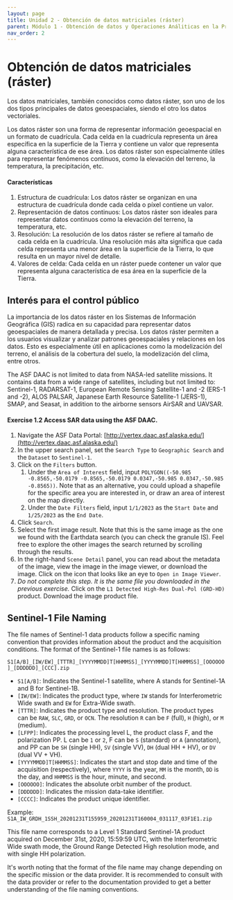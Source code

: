 ```yaml
---
layout: page
title: Unidad 2 - Obtención de datos matriciales (ráster)
parent: Módulo 1 - Obtención de datos y Operaciones Análiticas en la Práctica
nav_order: 2
---
```


# Obtención de datos matriciales (ráster)
Los datos matriciales, también conocidos como datos ráster, son uno de los dos tipos principales de datos geoespaciales, siendo el otro los datos vectoriales.

Los datos ráster son una forma de representar información geoespacial en un formato de cuadrícula. Cada celda en la cuadrícula representa un área específica en la superficie de la Tierra y contiene un valor que representa alguna característica de ese área. Los datos ráster son especialmente útiles para representar fenómenos continuos, como la elevación del terreno, la temperatura, la precipitación, etc.

#### Características
1. Estructura de cuadrícula: Los datos ráster se organizan en una estructura de cuadrícula donde cada celda o píxel contiene un valor.
2. Representación de datos continuos: Los datos ráster son ideales para representar datos continuos como la elevación del terreno, la temperatura, etc.
3. Resolución: La resolución de los datos ráster se refiere al tamaño de cada celda en la cuadrícula. Una resolución más alta significa que cada celda representa una menor área en la superficie de la Tierra, lo que resulta en un mayor nivel de detalle.
4. Valores de celda: Cada celda en un ráster puede contener un valor que representa alguna característica de esa área en la superficie de la Tierra.

## Interés para el control público
La importancia de los datos ráster en los Sistemas de Información Geográfica (GIS) radica en su capacidad para representar datos geoespaciales de manera detallada y precisa. Los datos ráster permiten a los usuarios visualizar y analizar patrones geoespaciales y relaciones en los datos. Esto es especialmente útil en aplicaciones como la modelización del terreno, el análisis de la cobertura del suelo, la modelización del clima, entre otros. 

The ASF DAAC is not limited to data from NASA-led satellite missions. It contains data from a wide range of satellites, including but not limited to: Sentinel-1, RADARSAT-1, European Remote Sensing Satellite-1 and -2 (ERS-1 and -2), ALOS PALSAR, Japanese Earth Resource Satellite-1 (JERS-1), SMAP, and Seasat, in addition to the airborne sensors AirSAR and UAVSAR.

#### Exercise 1.2 Access SAR data using the ASF DAAC.
1. Navigate the ASF Data Portal: [http://vertex.daac.asf.alaska.edu/](http://vertex.daac.asf.alaska.edu/)
2. In the upper search panel, set the `Search Type` to `Geographic Search` and the `Dataset` to `Sentinel-1`. 
3. Click on the `Filters` button.
    1. Under the `Area of Interest` field, input  `POLYGON((-50.985 -0.8565,-50.0179 -0.8565,-50.0179 0.0347,-50.985 0.0347,-50.985 -0.8565))`. Note that as an alternative, you could upload a shapefile for the specific area you are interested in, or draw an area of interest on the map directly.
    2. Under the `Date Filters` field, input `1/1/2023` as the `Start Date` and `1/25/2023` as the `End Date`. 
4. Click `Search`.
5. Select the first image result. Note that this is the same image as the one we found with the Earthdata search (you can check the granule IS). Feel free to explore the other images the search returned by scrolling through the results.
6. In the right-hand `Scene Detail` panel, you can read about the metadata of the image, view the image in the image viewer, or download the image. Click on the icon that looks like an eye to `Open in Image Viewer`. 
7. *Do not complete this step. It is the same file you downloaded in the previous exercise.* Click on the `L1 Detected High-Res Dual-Pol (GRD-HD)` product. Download the image product file.

## Sentinel-1 File Naming
The file names of Sentinel-1 data products follow a specific naming convention that provides information about the product and the acquisition conditions. The format of the Sentinel-1 file names is as follows:

`S1[A/B]_[IW/EW]_[TTTR]_[YYYYMMDD]T[HHMMSS]_[YYYYMMDD]T[HHMMSS]_[OOOOOO]_[DDDDDD]_[CCC].zip`

* `S1[A/B]`: Indicates the Sentinel-1 satellite, where A stands for Sentinel-1A and B for Sentinel-1B.
* `[IW/EW]`: Indicates the product type, where `IW` stands for Interferometric Wide swath and `EW` for Extra-Wide swath.
* `[TTTR]`: Indicates the product type and resolution. The product types can be `RAW`, `SLC`, `GRD`, or `OCN`. The resolution `R` can be `F` (full), `H` (high), or `M` (medium).
* `[LFPP]`: Indicates the processing level L, the product class F, and the polarization PP. L can be `1` or `2`, F can be `S` (standard) or `A` (annotation), and PP can be `SH` (single HH), `SV` (single VV), `DH` (dual HH + HV), or `DV` (dual VV + VH).
* `[YYYYMMDD]T[HHMMSS]`: Indicates the start and stop date and time of the acquisition (respectively), where `YYYY` is the year, `MM` is the month, `DD` is the day, and `HHMMSS` is the hour, minute, and second.
* `[OOOOOO]`: Indicates the absolute orbit number of the product.
* `[DDDDDD]`: Indicates the mission data-take identifier.
* `[CCCC]`: Indicates the product unique identifier.

Example: `S1A_IW_GRDH_1SSH_20201231T155959_20201231T160004_031117_03F1E1.zip`

This file name corresponds to a Level 1 Standard Sentinel-1A product acquired on December 31st, 2020, 15:59:59 UTC, with the Interferometric Wide swath mode, the Ground Range Detected High resolution mode, and with single HH polarization.

It's worth noting that the format of the file name may change depending on the specific mission or the data provider. It is recommended to consult with the data provider or refer to the documentation provided to get a better understanding of the file naming conventions.
